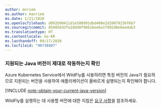 ```yaml
---
author: mnriem
ms.author: manriem
ms.date: 1/21/2020
ms.openlocfilehash: d092b90411d1e500991dbd408e2d20879236f6b7
ms.sourcegitcommit: 850856d3fa2ddd8f96616ee6a1f092d8e0aedab3
ms.translationtype: HT
ms.contentlocale: ko-KR
ms.lasthandoff: 09/17/2020
ms.locfileid: "90738407"
---
```

### <a name="validate-that-the-supported-java-version-works-correctly"></a>지원되는 Java 버전이 제대로 작동하는지 확인

Azure Kubernetes Service에서 WildFly를 사용하려면 특정 버전의 Java가 필요하므로 지원되는 버전을 사용하여 애플리케이션이 올바르게 실행되는지 확인해야 합니다.

[!INCLUDE [note-obtain-your-current-java-version](note-obtain-your-current-java-version.md)]

WildFly를 실행하는 데 사용할 버전에 대한 지침은 [요구 사항](http://docs.wildfly.org/19/Getting_Started_Guide.html#requirements)을 참조하세요.
